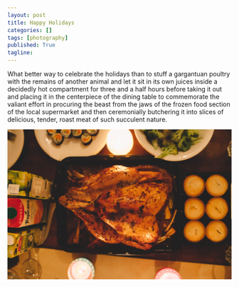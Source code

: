 ```yaml
---
layout: post
title: Happy Holidays
categories: []
tags: [photography]
published: True
tagline:
---
```


What better way to celebrate the holidays than to stuff a gargantuan poultry with the remains of another animal and let it sit in its own juices inside a decidedly hot compartment for three and a half hours before taking it out and placing it in the centerpiece of the dining table to commemorate the valiant effort in procuring the beast from the jaws of the frozen food section of the local supermarket and then ceremonially butchering it into slices of delicious, tender, roast meat of such succulent nature.

![](/img/IMG_8896.jpg)

